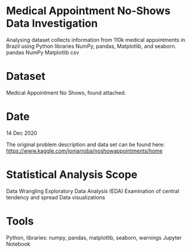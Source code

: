 # Medical Appointment No-Shows Data Investigation
Analysing dataset collects information from 110k medical appointments in Brazil  using Python libraries NumPy, pandas, Matplotlib, and seaborn.
pandas
NumPy
Matplotlib
csv

# Dataset
Medical Appointment No Shows, found attached.

# Date 
14 Dec 2020

The original problem description and data set can be found 
here: https://www.kaggle.com/joniarroba/noshowappointments/home

# Statistical Analysis Scope
Data Wrangling
Exploratory Data Analysis (EDA)
Examination of central tendency and spread
Data visualizations

# Tools
Python, libraries: numpy, pandas, matplotlib, seaborn, warnings
Jupyter Notebook
